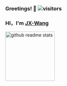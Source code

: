 ### Greetings! 👋  ![visitors](https://visitor-badge.glitch.me/badge?page_id=JX-Wang.JX-Wang)

### HI，I'm [JX-Wang](https://github.com/JX-Wang/JX-Wang/)

<p align="left"><a href="https://github.com/JX-Wang?tab=repositories"><img src="https://github-readme-stats.vercel.app/api?username=JX-Wang&count_private=true&show_icons=true&hide=issues" alt="github readme stats" height="156"/></a></p>
